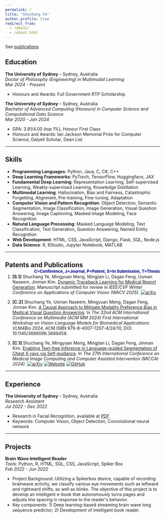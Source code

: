 ```yaml
---
permalink: /
title: "Shuchang Ye"
author_profile: true
redirect_from: 
  - /about/
  - /about.html
---
```


See [publications](https://shuchangye-bib.github.io/publications/)



## Education

**The University of Sydney** – Sydney, Australia  
*Doctor of Philosophy (Engineering) in Multimodal Learning*  
*Mar 2024 - Present*  
- Honours and Awards: Full Government RTP Scholarship.

**The University of Sydney** – Sydney, Australia  
*Bachelor of Advanced Computing (Honours) in Computer Science and Computational Data Science*  
*Mar 2020 - Jan 2024*  
- GPA: 3.91/4.00 (top 1%), Honour First Class  
- Honours and Awards: Ian Jackson Memorial Prize for Computer Science, Dalyell Scholar, Dean List

---

## Skills

- **Programming Languages**: Python, Java, C, C#, C++  
- **Deep Learning Frameworks**: PyTorch, TensorFlow, Huggingface, JAX  
- **Fundamental Deep Learning**: Representation Learning, Self-supervised Learning, Weakly-supervised Learning, Knowledge Distillation  
- **Multimodal Learning**: Hallucination, Bias and Fairness, Catastrophic Forgetting, Alignment, Pre-training, Fine-tuning, Adaptation  
- **Computer Vision and Pattern Recognition**: Object Detection, Semantic Segmentation, Image Classification, Image Generation, Visual Question Answering, Image Captioning, Masked Image Modeling, Face Recognition  
- **Natural Language Processing**: Masked Language Modeling, Text Classification, Text Generation, Question Answering, Named Entity Recognition  
- **Web Development**: HTML, CSS, JavaScript, Django, Flask, SQL, Node.js  
- **Data Science**: R, RStudio, Jupyter Notebook, MATLAB

---

## Patents and Publications  <span style="float:right; color:darkblue; font-size:small;">C=Conference, J=Journal, P=Patent, S=In Submission, T=Thesis</span>

1. **[S.1]** Shuchang Ye, Mingyuan Meng, Mingjian Li, Dagan Feng, Usman Naseem, Jinman Kim. [Dynamic Traceback Learning for Medical Report Generation](https://arxiv.org/abs/2401.13267). Manuscript submitted for review in *IEEE/CVF Winter Conference on Applications of Computer Vision (WACV 2025)*. [![arXiv](https://img.shields.io/badge/arXiv-abs--2401.13267-B31B1B)](https://arxiv.org/abs/2401.13267)

2. **[C.2]** Shuchang Ye, Usman Naseem, Mingyuan Meng, Dagan Feng, Jinman Kim. [A Causal Approach to Mitigate Modality Preference Bias in Medical Visual Question Answering](https://doi.org/10.1145/3689096.3689459). In *The 32nd ACM International Conference on Multimedia (ACM MM 2024) First International Workshop on Vision-Language Models for Biomedical Applications: VLM4Bio 2024*, ACM ISBN 979-8-4007-1207-4/24/10, DOI: 10.1145/3689096.3689459.

3. **[C.1]** Shuchang Ye, Mingyuan Meng, Mingjian Li, Dagan Feng, Jinman Kim. [Enabling Text-free Inference in Language-guided Segmentation of Chest X-rays via Self-guidance](https://arxiv.org/abs/2409.04758). In *The 27th International Conference on Medical Image Computing and Computer Assisted Intervention (MICCAI 2024)*. [![arXiv](https://img.shields.io/badge/arXiv-abs--2409.04758-B31B1B)](https://arxiv.org/abs/2409.04758) [![Website](https://img.shields.io/badge/Website-SGSeg-blue)](https://shuchangye-bib.github.io/websites/SGSeg/sgseg.html) [![GitHub](https://img.shields.io/badge/GitHub-SGSeg-blue)](https://github.com/ShuchangYe-bib/SGSeg)

---

## Experience

**The University of Sydney** – Sydney, Australia  
*Research Assistant*  
*Jul 2022 - Dec 2022*  
- Research in Facial Recognition, available at [PDF](https://plf.tennessee.edu/wp-content/uploads/sites/229/2024/01/Identification-of-cattle-facial-features-via-deep-learning.pdf)  
- Keywords: Computer Vision, Object Detection, Convolutional neural network

---

## Projects

**Brain Wave Intelligent Reader**  
*Tools*: Python, R, HTML, SQL, CSS, JavaScript, Spiker Box  
*Feb 2022 - Jun 2022*  
- Project Background: Utilizing a Spikerbox device, capable of recording brainwave activity, we classify various eye movements such as leftward and rightward shifts, as well as blinks. The objective of this project is to develop an intelligent e-book that autonomously turns pages and adjusts line spacing in response to the reader's behavior.  
- Key components: 1) Deep learning-based streaming brain wave long sequence predictor; 2) Development of intelligent book reader.
